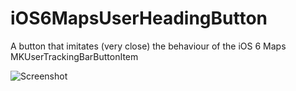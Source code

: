 iOS6MapsUserHeadingButton
=========================

A button that imitates (very close) the behaviour of the iOS 6 Maps MKUserTrackingBarButtonItem

![Screenshot](https://github.com/jcalonso/iOS6MapsUserHeadingButton/blob/master/screenshot.png?raw=true)